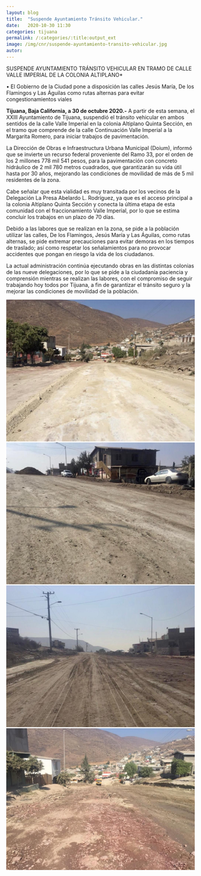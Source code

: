 ```yaml
---
layout: blog
title:  "Suspende Ayuntamiento Tránsito Vehicular."
date:   2020-10-30 11:30  
categories: tijuana
permalink: /:categories/:title:output_ext
image: /img/cnr/suspende-ayuntamiento-transito-vehicular.jpg
autor: 
---
```


 
SUSPENDE AYUNTAMIENTO TRÁNSITO VEHICULAR EN TRAMO DE CALLE VALLE IMPERIAL DE LA COLONIA ALTIPLANO*

• El Gobierno de la Ciudad pone a disposición las calles Jesús María, De los Flamingos y Las Águilas como rutas alternas para evitar congestionamientos viales

**Tijuana, Baja California, a 30 de octubre 2020.-** A partir de esta semana, el XXIII Ayuntamiento de Tijuana, suspendió el tránsito vehicular en ambos sentidos de la calle Valle Imperial en la colonia Altiplano Quinta Sección, en el tramo que comprende de la calle Continuación Valle Imperial a la Margarita Romero, para iniciar trabajos de pavimentación.

La Dirección de Obras e Infraestructura Urbana Municipal (Doium), informó que se invierte un recurso federal proveniente del Ramo 33, por el orden de los 2 millones 778 mil 541 pesos, para la pavimentación con concreto hidráulico de 2 mil 780 metros cuadrados, que garantizarán su vida útil hasta por 30 años, mejorando las condiciones de movilidad de más de 5 mil residentes de la zona.

Cabe señalar que esta vialidad es muy transitada por los vecinos de la Delegación La Presa Abelardo L. Rodríguez, ya que es el acceso principal a la colonia Altiplano Quinta Sección y conecta la última etapa de esta comunidad con el fraccionamiento Valle Imperial, por lo que se estima concluir los trabajos en un plazo de 70 días.

Debido a las labores que se realizan en la zona, se pide a la población utilizar las calles, De los Flamingos, Jesús María y Las Águilas, como rutas alternas, se pide extremar precauciones para evitar demoras en los tiempos de traslado; así como respetar los señalamientos para no provocar accidentes que pongan en riesgo la vida de los ciudadanos.

La actual administración continúa ejecutando obras en las distintas colonias de las nueve delegaciones, por lo que se pide a la ciudadanía paciencia y comprensión mientras se realizan las labores, con el compromiso de seguir trabajando hoy todos por Tijuana, a fin de garantizar el tránsito seguro y la mejorar las condiciones de movilidad de la población.

<div id="carouselExampleSlidesOnly" class="carousel slide" data-ride="carousel">
  <div class="carousel-inner">
    <div class="carousel-item active">
       <img class="d-block w-100" src="/img/cnr/suspende-ayuntamiento-transito-vehicular-2.jpg" loading="lazy"  alt="Transito Vehicular">
    </div>
    <div class="carousel-item">
      <img class="d-block w-100" src="/img/cnr/suspende-ayuntamiento-transito-vehicular-3.jpg" loading="lazy"  alt="Ayuntamiento">
    </div>
     <div class="carousel-item">
      <img class="d-block w-100" src="/img/cnr/suspende-ayuntamiento-transito-vehicular-5.jpg" loading="lazy"  alt="Calle Valle Imperial">
    </div>
      <div class="carousel-item">
      <img class="d-block w-100" src="/img/cnr/suspende-ayuntamiento-transito-vehicular-6.jpg" loading="lazy"  alt="Colonia Altiplano">
    </div>
  </div>
</div>